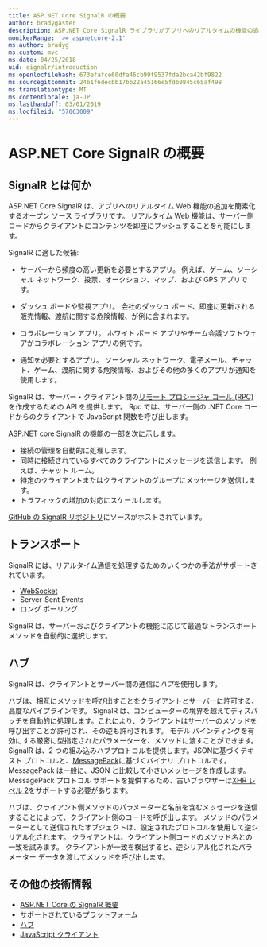 ```yaml
---
title: ASP.NET Core SignalR の概要
author: bradygaster
description: ASP.NET Core SignalR ライブラリがアプリへのリアルタイムの機能の追加を簡略化する方法について説明します。
monikerRange: '>= aspnetcore-2.1'
ms.author: bradyg
ms.custom: mvc
ms.date: 04/25/2018
uid: signalr/introduction
ms.openlocfilehash: 673efafce60dfa46cb99f9537fda2bca42bf9822
ms.sourcegitcommit: 24b1f6decbb17bb22a45166e5fdb0845c65af498
ms.translationtype: MT
ms.contentlocale: ja-JP
ms.lasthandoff: 03/01/2019
ms.locfileid: "57063009"
---
```

# <a name="introduction-to-aspnet-core-signalr"></a>ASP.NET Core SignalR の概要

## <a name="what-is-signalr"></a>SignalR とは何か

ASP.NET Core SignalR は、アプリへのリアルタイム Web 機能の追加を簡素化するオープン ソース ライブラリです。 リアルタイム Web 機能は、サーバー側コードからクライアントにコンテンツを即座にプッシュすることを可能にします。

SignalR に適した候補:

* サーバーから頻度の高い更新を必要とするアプリ。 例えば、ゲーム、ソーシャル ネットワーク、投票、オークション、マップ、および GPS アプリです。

* ダッシュ ボードや監視アプリ。 会社のダッシュ ボード、即座に更新される販売情報、渡航に関する危険情報、が例に含まれます。
* コラボレーション アプリ。 ホワイト ボード アプリやチーム会議ソフトウェアがコラボレーション アプリの例です。
* 通知を必要とするアプリ。 ソーシャル ネットワーク、電子メール、チャット、ゲーム、渡航に関する危険情報、およびその他の多くのアプリが通知を使用します。

SignalR は、サーバー・クライアント間の[リモート プロシージャ コール (RPC)](https://wikipedia.org/wiki/Remote_procedure_call)を作成するための API を提供します。 Rpc では、サーバー側の .NET Core コードからのクライアントで JavaScript 関数を呼び出します。

ASP.NET core SignalR の機能の一部を次に示します。

* 接続の管理を自動的に処理します。
* 同時に接続されているすべてのクライアントにメッセージを送信します。 例えば、チャット ルーム。
* 特定のクライアントまたはクライアントのグループにメッセージを送信します。
* トラフィックの増加の対応にスケールします。

[GitHub の SignalR リポジトリ](https://github.com/aspnet/AspNetCore/tree/master/src/SignalR)にソースがホストされています。

## <a name="transports"></a>トランスポート

SignalR には、リアルタイム通信を処理するためのいくつかの手法がサポートされています。

* [WebSocket](https://tools.ietf.org/html/rfc7118)
* Server-Sent Events
* ロング ポーリング

SignalR は、サーバーおよびクライアントの機能に応じて最適なトランスポート メソッドを自動的に選択します。

## <a name="hubs"></a>ハブ

SignalR は、クライアントとサーバー間の通信に*ハブ*を使用します。

ハブは、相互にメソッドを呼び出すことをクライアントとサーバーに許可する、高度なパイプラインです。 SignalR は、コンピューターの境界を越えてディスパッチを自動的に処理します。これにより、クライアントはサーバーのメソッドを呼び出すことが許可され、その逆も許可されます。 モデル バインディングを有効にする厳密に型指定されたパラメーターを、メソッドに渡すことができます。 SignalR は、2 つの組み込みハブプロトコルを提供します。JSONに基づくテキスト プロトコルと、[MessagePack](https://msgpack.org/)に基づくバイナリ プロトコルです。  MessagePack は一般に、JSON と比較して小さいメッセージを作成します。 MessagePack プロトコル サポートを提供するため、古いブラウザーは[XHR レベル 2](https://caniuse.com/#feat=xhr2)をサポートする必要があります。

ハブは、クライアント側メソッドのパラメーターと名前を含むメッセージを送信することによって、クライアント側のコードを呼び出します。 メソッドのパラメーターとして送信されたオブジェクトは、設定されたプロトコルを使用して逆シリアル化されます。 クライアントは、クライアント側コードのメソッド名との一致を試みます。 クライアントが一致を検出すると、逆シリアル化されたパラメーター データを渡してメソッドを呼び出します。

## <a name="additional-resources"></a>その他の技術情報

* [ASP.NET Core の SignalR 概要](xref:tutorials/signalr)
* [サポートされているプラットフォーム](xref:signalr/supported-platforms)
* [ハブ](xref:signalr/hubs)
* [JavaScript クライアント](xref:signalr/javascript-client)
